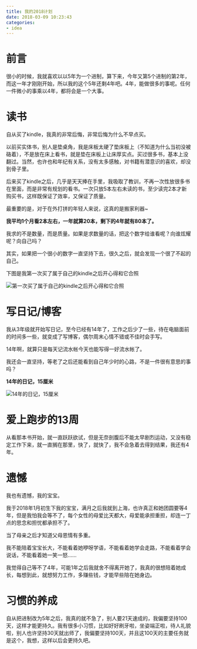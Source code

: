 ```yaml
---
title: 我的2018计划
date: 2018-03-09 10:23:43
categories: 
- idea
---
```


# 前言

很小的时候，我就喜欢以以5年为一个进制，算下来，今年又第5个进制的第2年，而这一年才刚刚开始，所以我的这个5年还剩4年吧。4年，能做很多的事呢。任何一件微小的事乘以4年，都将会是一个大事。



# 读书

自从买了kindle，我真的非常后悔，非常后悔为什么不早点买。

以前买实体书，别人是垫桌角，我是床板太硬了垫床板上（不知道为什么当初没被硌着），不是放在床上看书，就是垫在床板上让床厚实点。买过很多书，基本上没翻过。当然，也许也和年纪有关系，没有太多感触，对书籍有潜意识的喜欢，却没到骨子里。

后来买了kindle之后，几乎是天天捧在手里，我吸取了教训，不再一次性放很多书在里面，而是非常有规划的看书。一次只放5本左右未读的书，至少读完2本才新购买书，这样既保证了效率，又保证了质量。

最重要的是，对于在外打拼的年轻人来说，这真的是搬家利器~

**我平均1个月看2本左右，一年就算20本，剩下的4年就有80本了。**

我求的不是数量，而是质量。如果是求数量的话，把这个数字给谁看呢？向谁炫耀呢？向自己吗？

其实，如果把一个很小的数字一直坚持下去，很久之后，就会发现一个很了不起的自己。

下图是我第一次买了属于自己的kindle之后开心得和它合照

![第一次买了属于自己的kindle之后开心得和它合照](http://upload-images.jianshu.io/upload_images/830956-cfd2ca4a926331ab.jpg?imageMogr2/auto-orient/strip%7CimageView2/2/w/1240)

# 写日记/博客

我从3年级就开始写日记，至今已经有14年了，工作之后少了一些，待在电脑面前的时间多一些，就变成了写博客，偶尔周末心情不错或不佳时会手写。

14年啊，就算只是每天记流水帐今天也能写得一好流水帐了。

我还会一直坚持，等老了之后还能看到自己年少时的心路，不是一件很有意思的事吗？

**14年的日记，15厘米**

![14年的日记，15厘米](https://wx4.sinaimg.cn/mw690/a7b789a9gy1fp6enxcqm4j20qo1bewq3.jpg)

# 爱上跑步的13周

从看那本书开始，就一直跃跃欲试，但是无奈剖腹后不能太早剧烈运动，又没有稳定工作下来，就一直搁在那里，快了，就快了，我不会急着去得到结果，我还有4年。


# 遗憾

我也有遗憾，我的宝宝。

我于2018年1月初生下我的宝宝，满月之后我就到上海，也许真正和她团圆要等4年，但是我怕我会等不了，每个女性的母爱比天都大，母爱能承担重担，却连一丁点的思念和担忧都承担不了。

当了母亲之后才知道父母恩情有多重。

我不能陪着宝宝长大，不能看着她咿呀学语，不能看着她学会走路，不能看着学会说话，不能看着她一笑一怒……

我觉得自己等不了4年，可能1年之后我就舍不得离开她了，我真的很想陪着她成长，每想到此，就想努力工作，多赚些钱，才能早些陪在她身边。

# 习惯的养成

自从把进制改为5年之后，我真的就不急了，别人要21天速成的，我偏要坚持100天，这样才能更持久。我有很多小习惯，比如好好刷牙啦，坐姿端正啦，待人礼貌啦，别人也许坚持30天就出师了，我偏要坚持100天，并且这100天的主要任务就是这个，我想，这样以后会更持久吧。

